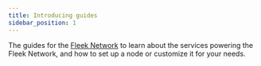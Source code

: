 ```yaml
---
title: Introducing guides
sidebar_position: 1
---
```


The guides for the [Fleek Network](https://fleek.network) to learn about the services powering the Fleek Network, and how to set up a node or customize it for your needs.